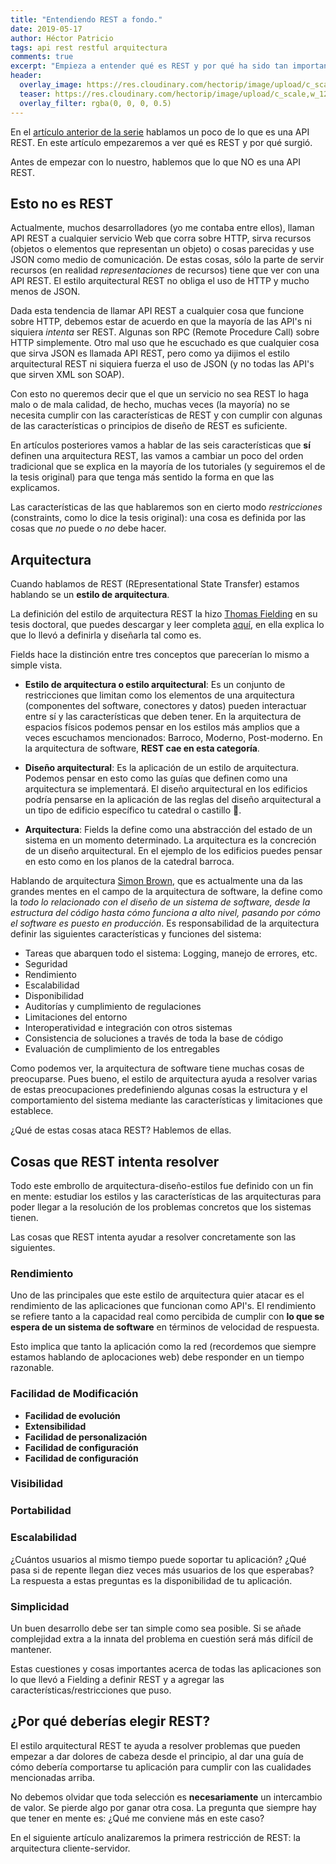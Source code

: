 ```yaml
---
title: "Entendiendo REST a fondo."
date: 2019-05-17
author: Héctor Patricio
tags: api rest restful arquitectura
comments: true
excerpt: "Empieza a entender qué es REST y por qué ha sido tan importante en la web moderna. Hablemos de la motivación."
header:
  overlay_image: https://res.cloudinary.com/hectorip/image/upload/c_scale,w_1200/v1560431077/frances-gunn-57430-unsplash_gywlwi.jpg
  teaser: https://res.cloudinary.com/hectorip/image/upload/c_scale,w_1200/v1560431077/frances-gunn-57430-unsplash_gywlwi.jpg
  overlay_filter: rgba(0, 0, 0, 0.5)
---
```


En el [artículo anterior de la serie](/2019/05/06/diseno-y-desarrollo-de-una-api-desde-cero.html) hablamos un poco de lo que es una API REST. En este artículo empezaremos a ver qué es REST y por qué surgió.

Antes de empezar con lo nuestro, hablemos que lo que NO es una API REST.

## Esto no es REST

Actualmente, muchos desarrolladores (yo me contaba entre ellos), llaman API REST a cualquier servicio Web que corra sobre HTTP, sirva recursos (objetos o elementos que representan un objeto) o cosas parecidas y use JSON como medio de comunicación.
De estas cosas, sólo la parte de servir recursos (en realidad _representaciones_ de recursos) tiene que ver con una API REST. El estilo arquitectural REST no obliga el uso de HTTP y mucho menos de JSON.

Dada esta tendencia de llamar API REST a cualquier cosa que funcione sobre HTTP, debemos estar de acuerdo en que la mayoría de las API's ni siquiera _intenta_ ser REST.
Algunas son RPC (Remote Procedure Call) sobre HTTP simplemente. Otro mal uso que he escuchado es que cualquier cosa que sirva JSON es llamada API REST, pero como ya dijimos el estilo arquitectural REST ni siquiera fuerza el uso de JSON (y no todas las API's que sirven XML son SOAP).

Con esto no queremos decir que el que un servicio no sea REST lo haga malo o de mala calidad, de hecho, muchas veces (la mayoría) no se necesita cumplir con las características de REST y con cumplir con algunas de las características o principios de diseño de REST es suficiente.

En artículos posteriores vamos a hablar de las seis características que **sí** definen una arquitectura REST, las vamos a cambiar un poco del orden tradicional que se explica en la mayoría de los tutoriales (y seguiremos el de la tesis original) para que tenga más sentido la forma en que las explicamos.

Las características de las que hablaremos son en cierto modo _restricciones_ (constraints, como lo dice la tesis original): una cosa es definida por las cosas que _no_ puede o _no_ debe hacer.

## Arquitectura

Cuando hablamos de REST (REpresentational State Transfer) estamos hablando se un **estilo de arquitectura**.

La definición del estilo de arquitectura REST la hizo [Thomas Fielding](https://www.ics.uci.edu/~fielding/) en su tesis doctoral, que puedes descargar y leer completa [aquí](https://www.ics.uci.edu/~fielding/pubs/dissertation/top.htm), en ella explica lo que lo llevó a definirla y diseñarla tal como es.

Fields hace la distinción entre tres conceptos que parecerían lo mismo a simple vista.

- **Estilo de arquitectura o estilo arquitectural**: Es un conjunto de restricciones que limitan como los elementos de una arquitectura (componentes del software, conectores y datos) pueden interactuar entre sí y las características que deben tener. En la arquitectura de espacios físicos podemos pensar en los estilos más amplios que a veces escuchamos mencionados: Barroco, Moderno, Post-moderno. En la arquitectura de software, **REST cae en esta categoría**.

- **Diseño arquitectural**: Es la aplicación de un estilo de arquitectura. Podemos pensar en esto como las guías que definen como una arquitectura se implementará. El diseño arquitectural en los edificios podría pensarse en la aplicación de las reglas del diseño arquitectural a un tipo de edificio específico tu catedral o castillo 🤔.

- **Arquitectura**: Fields la define como una abstracción del estado de un sistema en un momento determinado. La arquitectura es la concreción de un diseño arquitectural. En el ejemplo de los edificios puedes pensar en esto como en los planos de la catedral barroca.



Hablando de arquitectura [Simon Brown](https://simonbrown.je/), que es actualmente una da las grandes mentes en el campo de la arquitectura de software, la define como la *todo lo relacionado con el diseño de un sistema de software, desde la estructura del código hasta cómo funciona a alto nivel, pasando por cómo el software es puesto en producción*. Es responsabilidad de la arquitectura definir las siguientes características y funciones del sistema:

- Tareas que abarquen todo el sistema: Logging, manejo de errores, etc.
- Seguridad
- Rendimiento
- Escalabilidad
- Disponibilidad
- Auditorías y cumplimiento de regulaciones
- Limitaciones del entorno
- Interoperatividad e integración con otros sistemas
- Consistencia de soluciones a través de toda la base de código
- Evaluación de cumplimiento de los entregables

Como podemos ver, la arquitectura de software tiene muchas cosas de preocuparse. Pues bueno, el estilo de arquitectura ayuda a resolver varias de estas preocupaciones predefiniendo algunas cosas la estructura y el comportamiento del sistema mediante las características y limitaciones que establece.

¿Qué de estas cosas ataca REST? Hablemos de ellas.

## Cosas que REST intenta resolver

Todo este embrollo de arquitectura-diseño-estilos fue definido con un fin en mente: estudiar los estilos y las características de las arquitecturas para poder llegar a la resolución de los problemas concretos que los sistemas tienen. 

Las cosas que REST intenta ayudar a resolver concretamente son las siguientes.

### Rendimiento

Uno de las principales que este estilo de arquitectura quier atacar es el rendimiento de las aplicaciones que funcionan como API's. El rendimiento se refiere tanto a la capacidad real como percibida de cumplir con **lo que se espera de un sistema de software** en términos de velocidad de respuesta.

Esto implica que tanto la aplicación como la red (recordemos que siempre estamos hablando de aplocaciones web) debe responder en un tiempo razonable.


### Facilidad de Modificación

- **Facilidad de evolución**
- **Extensibilidad**
- **Facilidad de personalización**
- **Facilidad de configuración**
- **Facilidad de configuración**

### Visibilidad

### Portabilidad

### Escalabilidad

¿Cuántos usuarios al mismo tiempo puede soportar tu aplicación? ¿Qué pasa si de repente llegan diez veces más usuarios de los que esperabas? La respuesta a estas preguntas es la disponibilidad de tu aplicación.

### Simplicidad

Un buen desarrollo debe ser tan simple como sea posible. Si se añade complejidad extra a la innata del problema en cuestión será más difícil de mantener.

Estas cuestiones y cosas importantes acerca de todas las aplicaciones son lo que llevó a Fielding a definir REST y a agregar las características/restricciones que puso.

## ¿Por qué deberías elegir REST?
El estilo arquitectural REST te ayuda a resolver problemas que pueden empezar a dar dolores de cabeza desde el principio, al dar una guía de cómo debería comportarse tu aplicación para cumplir con las cualidades mencionadas arriba.

No debemos olvidar que toda selección es **necesariamente** un intercambio de valor. Se pierde algo por ganar otra cosa. La pregunta que siempre hay que tener en mente es: ¿Qué me conviene más en este caso?

En el siguiente artículo analizaremos la primera restricción de  REST: la arquitectura cliente-servidor.
